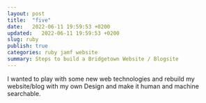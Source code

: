 ```yaml
---
layout: post
title:  "five"
date:   2022-06-11 19:59:53 +0200
updated:   2022-06-11 19:59:53 +0200
slug: ruby
publish: true
categories: ruby jamf website
summary: Steps to build a Bridgetown Website / Blogsite
---
```


I wanted to play with some new web technologies and rebuild my website/blog with my own Design and make it human and machine searchable.
